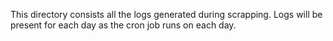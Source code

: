 This directory consists all the logs generated during scrapping.
Logs will be present for each day as the cron job runs on each day.